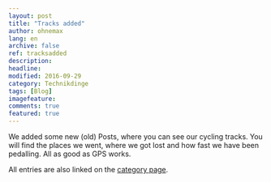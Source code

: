 ```yaml
---
layout: post
title: "Tracks added"
author: ohnemax
lang: en
archive: false
ref: tracksadded
description: 
headline: 
modified: 2016-09-29
category: Technikdinge
tags: [Blog]
imagefeature: 
comments: true
featured: true
---
```


We added some new (old) Posts, where you can see our cycling tracks. You will find the places we went, where we got lost and how fast we have been pedalling. All as good as GPS works.

All entries are also linked on the [category page](http://www.latinamerica.bike/categories/#track).
